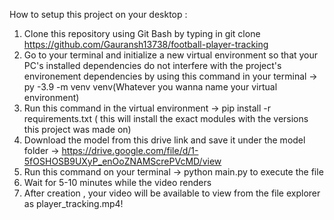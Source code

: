 How to setup this project on your desktop : 

1) Clone this repository using Git Bash by typing in git clone https://github.com/Gauransh13738/football-player-tracking
2) Go to your terminal and initialize a new virtual environment so that your PC's installed dependencies do not interfere with the project's environement dependencies by using this command in your terminal ->
      py -3.9 -m venv venv(Whatever you wanna name your virtual environment)
3) Run this command in the virtual environment -> pip install -r requirements.txt ( this will install the exact modules with the versions this project was made on)
4) Download the model from this drive link and save it under the model folder -> https://drive.google.com/file/d/1-5fOSHOSB9UXyP_enOoZNAMScrePVcMD/view
5) Run this command on your terminal -> python main.py to execute the file
6) Wait for 5-10 minutes while the video renders
7) After creation , your video will be available to view from the file explorer as player_tracking.mp4!
